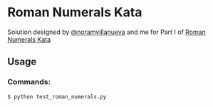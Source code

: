 # Roman Numerals Kata

Solution designed by [@noramvillanueva](https://github.com/noramvillanueva) and me for Part I of [Roman Numerals Kata](http://codingdojo.org/kata/RomanNumerals/)

## Usage

### Commands:

```
$ python test_roman_numerals.py
```


